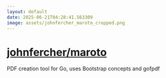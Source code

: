 ```yaml
---
layout: default
date: 2025-06-21T04:28:41.563309
image: assets/johnfercher_maroto_cropped.png
---
```


# [johnfercher/maroto](https://github.com/johnfercher/maroto)

PDF creation tool for Go, uses Bootstrap concepts and gofpdf
